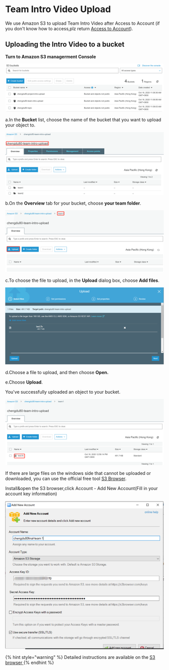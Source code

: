 # Team Intro Video Upload

We use Amazon S3 to upload Team Intro Video after Access to Account \(if you don't know how to access,plz return [Access to Account](sign-console.md)\).

## Uploading the Intro Video to a bucket <a id="PuttingAnObjectInABucket"></a>

**Turn to Amazon S3 managerment Console**

![](../.gitbook/assets/1602823704-1-.jpg)

a.In the **Bucket** list, choose the name of the bucket that you want to upload your object to.

![](../.gitbook/assets/1602823781-1-.jpg)

b.On the **Overview** tab for your bucket, choose **your team folder**.

![](../.gitbook/assets/1602824258-1-.jpg)

c.To choose the file to upload, in the **Upload** dialog box, choose **Add files**.

![](../.gitbook/assets/1602823884-1-.jpg)

d.Choose a file to upload, and then choose **Open.**

e.Choose **Upload**.

You've successfully uploaded an object to your bucket.

![](../.gitbook/assets/1602824662-1-.jpg)



If there are large files on the windows side that cannot be uploaded or downloaded, you can use the official free tool [S3 Browser](https://s3browser.com/download/s3browser-9-2-1.exe).

Install&open the S3 browser,click Account - Add New Account\(Fill in your account key information\)

![](../.gitbook/assets/image-s3browser.jpg)

{% hint style="warning" %}
Detailed instructions are available on the [S3 browser ](https://s3browser.com/s3browser-first-run.aspx)
{% endhint %}


